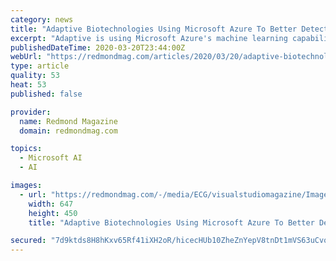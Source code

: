 ```yaml
---
category: news
title: "Adaptive Biotechnologies Using Microsoft Azure To Better Detect COVID-19"
excerpt: "Adaptive is using Microsoft Azure's machine learning capabilities to sift through data on the body's T-cell receptor sequences, which get generated in response to antigens in the blood. The machine learning process is used to refine a \"map\" of those sequences, which is done by \"matching trillions of T cells to the diseases they recognize,\" per ..."
publishedDateTime: 2020-03-20T23:44:00Z
webUrl: "https://redmondmag.com/articles/2020/03/20/adaptive-biotechnologies-azure-covid-19.aspx"
type: article
quality: 53
heat: 53
published: false

provider:
  name: Redmond Magazine
  domain: redmondmag.com

topics:
  - Microsoft AI
  - AI

images:
  - url: "https://redmondmag.com/-/media/ECG/visualstudiomagazine/Images/IntroImages2017/0317vsm_vogelPTypeScript.jpg"
    width: 647
    height: 450
    title: "Adaptive Biotechnologies Using Microsoft Azure To Better Detect COVID-19"

secured: "7d9ktds8H8hKxv65Rf41iXH2oR/hicecHUb10ZheZnYepV8tnDt1mVS63uCvoujgdbsznBPWHkXYnjNpziowwvVsGzycXWDpVudJkCRGBzE+PXzE5GFAHHyWI///2XZlrdJlNAHuM9rgG7THvQneDdDS4so+WD6mmz59sz2lEJ6vOSSrgqQQEPZ2vCrgIp4k544gdPX5pWKfBkCMX55ML7byYKuTdMHndXGjvqWPX1xSo34DjJlzjih8oT6UUzWm3MhUMdomaKkyEBuQDcYqfkYTa4EFc1x9Ep/S9X/NvjDdH+Vq6gjj/Qwt4yJrqQqaTGlkzcnZTV6Owbu+RLAC+boHsl2vkR8hPW/dHG1xCV/H5+FM8jMt58RdFpWGl9dBp3kCXmv4SVmj0ASkE+nPcZTuedGCYIqm6+a6MEi9kr7uDANzTdiEBnOxbAYeKimi7BQIxsnKrp5A8PWQJwxxsOwkKTRXzfoBJVrccdMlIfg=;rl7XSp0sHCPivI3QyemEjw=="
---
```


